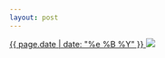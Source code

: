 ```yaml
---
layout: post
---
```


<p>
  <a href="/12">
    <time>{{ page.date | date: "%e %B %Y" }}</time>
    <img src="{{ site.assets_url }}/12.jpg">
  </a>
  
</p>
